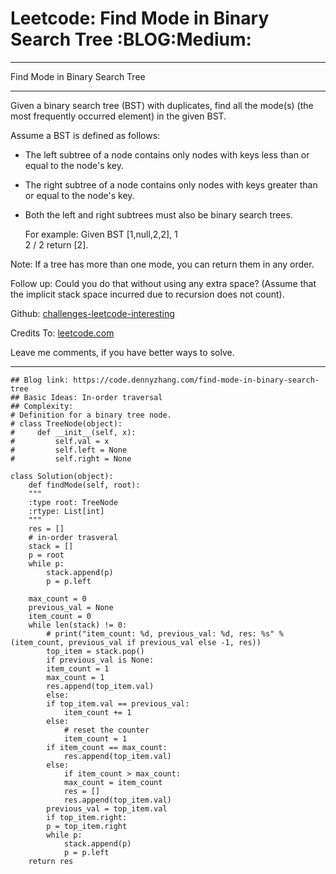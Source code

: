 
# Leetcode: Find Mode in Binary Search Tree     :BLOG:Medium:

---

Find Mode in Binary Search Tree  

---

Given a binary search tree (BST) with duplicates, find all the mode(s) (the most frequently occurred element) in the given BST.  

Assume a BST is defined as follows:  

-   The left subtree of a node contains only nodes with keys less than or equal to the node's key.
-   The right subtree of a node contains only nodes with keys greater than or equal to the node's key.
-   Both the left and right subtrees must also be binary search trees.

    For example:
    Given BST [1,null,2,2],
       1
        \
         2
        /
       2
    return [2].

Note: If a tree has more than one mode, you can return them in any order.  

Follow up: Could you do that without using any extra space? (Assume that the implicit stack space incurred due to recursion does not count).  

Github: [challenges-leetcode-interesting](https://github.com/DennyZhang/challenges-leetcode-interesting/tree/master/find-mode-in-binary-search-tree)  

Credits To: [leetcode.com](https://leetcode.com/problems/find-mode-in-binary-search-tree/description/)  

Leave me comments, if you have better ways to solve.  

---

    ## Blog link: https://code.dennyzhang.com/find-mode-in-binary-search-tree
    ## Basic Ideas: In-order traversal
    ## Complexity:
    # Definition for a binary tree node.
    # class TreeNode(object):
    #     def __init__(self, x):
    #         self.val = x
    #         self.left = None
    #         self.right = None
    
    class Solution(object):
        def findMode(self, root):
    	"""
    	:type root: TreeNode
    	:rtype: List[int]
    	"""
    	res = []
    	# in-order trasveral
    	stack = []
    	p = root
    	while p:
    	    stack.append(p)
    	    p = p.left
    
    	max_count = 0
    	previous_val = None
    	item_count = 0
    	while len(stack) != 0:
    	    # print("item_count: %d, previous_val: %d, res: %s" % (item_count, previous_val if previous_val else -1, res))
    	    top_item = stack.pop()
    	    if previous_val is None:
    		item_count = 1
    		max_count = 1
    		res.append(top_item.val)
    	    else:
    		if top_item.val == previous_val:
    		    item_count += 1
    		else:
    		    # reset the counter
    		    item_count = 1
    		if item_count == max_count:
    		    res.append(top_item.val)
    		else:
    		    if item_count > max_count:
    			max_count = item_count
    			res = []
    			res.append(top_item.val)
    	    previous_val = top_item.val
    	    if top_item.right:
    		p = top_item.right
    		while p:
    		    stack.append(p)
    		    p = p.left
    	return res

